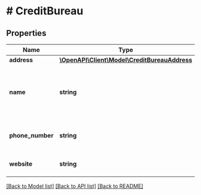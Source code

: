 # # CreditBureau

## Properties

Name | Type | Description | Notes
------------ | ------------- | ------------- | -------------
**address** | [**\OpenAPI\Client\Model\CreditBureauAddress**](CreditBureauAddress.md) |  |
**name** | **string** | Name of the credit bureau used to obtain the user&#39;s credit data. |
**phone_number** | **string** | Phone number of the credit bureau. |
**website** | **string** | Website of the credit bureau. |

[[Back to Model list]](../../README.md#models) [[Back to API list]](../../README.md#endpoints) [[Back to README]](../../README.md)
